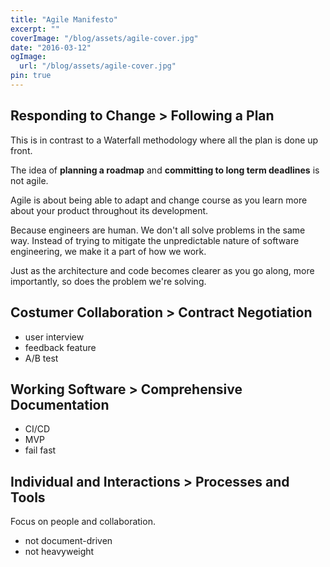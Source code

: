 ```yaml
---
title: "Agile Manifesto"
excerpt: ""
coverImage: "/blog/assets/agile-cover.jpg"
date: "2016-03-12"
ogImage:
  url: "/blog/assets/agile-cover.jpg"
pin: true
---
```


## Responding to Change > Following a Plan

This is in contrast to a Waterfall methodology where all the plan is done up front.

The idea of **planning a roadmap** and **committing to long term deadlines** is not agile.

Agile is about being able to adapt and change course as you learn more about your product throughout its development.

Because engineers are human. We don't all solve problems in the same way. Instead of trying to mitigate the unpredictable nature of software engineering, we make it a part of how we work.

Just as the architecture and code becomes clearer as you go along, more importantly, so does the problem we're solving.

## Costumer Collaboration > Contract Negotiation

- user interview
- feedback feature
- A/B test

## Working Software > Comprehensive Documentation

- CI/CD
- MVP
- fail fast

## Individual and Interactions > Processes and Tools

Focus on people and collaboration.

- not document-driven
- not heavyweight


